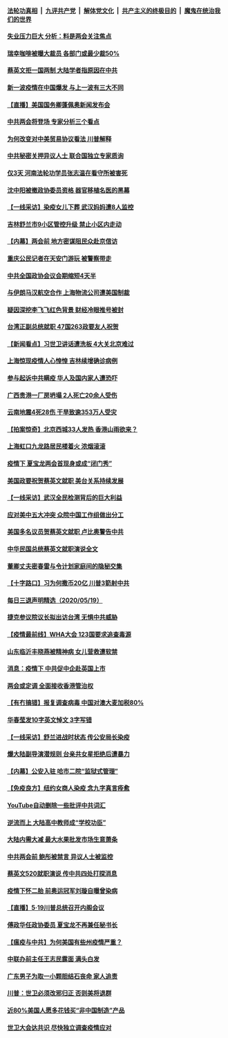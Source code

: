 ####  [法轮功真相](../../../../basic/blob/master/README.md?t=05210131) &nbsp;|&nbsp; [九评共产党](../../../../9ping.md/blob/master/README.md?t=05210131) &nbsp;|&nbsp; [解体党文化](../../../../jtdwh.md/blob/master/README.md?t=05210131)  &nbsp;|&nbsp; [共产主义的终极目的](../../../../gczydzjmd.md/blob/master/README.md?t=05210131) &nbsp;|&nbsp; [魔鬼在统治我们的世界](../../../../mgztzwmdsj.md/blob/master/README.md?t=05210131) 

#### [失业压力巨大 分析：料是两会关注焦点](../pages/nsc413/n12123541.md?t=05210131) 

#### [瑞幸咖啡被曝大裁员 各部门或最少裁50%](../pages/nsc413/n12124127.md?t=05210131) 

#### [蔡英文拒一国两制 大陆学者指原因在中共](../pages/nsc413/n12124068.md?t=05210131) 

#### [新一波疫情在中国爆发 与上一波有三大不同](../pages/nsc413/n12123695.md?t=05210131) 

#### [【直播】美国国务卿蓬佩奥新闻发布会](../pages/nsc413/n12123938.md?t=05210131) 

#### [中共两会将登场 专家分析三个看点](../pages/nsc413/n12123776.md?t=05210131) 


#### [为何改变对中美贸易协议看法 川普解释](../pages/nsc413/n12123607.md?t=05210131) 

#### [中共秘密关押异议人士 联合国独立专家质询](../pages/nsc413/n12123848.md?t=05210131) 

#### [仅3天 河南法轮功学员张志温在看守所被害死](../pages/nsc413/n12123517.md?t=05210131) 

#### [沈中阳被撤政协委员资格 器官移植名医的黑幕](../pages/nsc413/n12122954.md?t=05210131) 

#### [【一线采访】染疫女儿下葬 武汉妈妈遭8人监控](../pages/nsc413/n12123526.md?t=05210131) 

#### [吉林舒兰市9小区管控升级 禁止小区内走动](../pages/nsc413/n12123432.md?t=05210131) 

#### [【内幕】两会前 地方密谋阻民众赴京信访](../pages/nsc413/n12120886.md?t=05210131) 

#### [重庆公民记者在天安门游玩 被警察带走](../pages/nsc413/n12123254.md?t=05210131) 

#### [中共全国政协会议会期缩短4天半](../pages/nsc413/n12123436.md?t=05210131) 

#### [与伊朗马汉航空合作 上海物流公司遭美国制裁](../pages/nsc413/n12123307.md?t=05210131) 

#### [疑因深挖李飞飞红色背景 财经冷眼推号被封](../pages/nsc413/n12123178.md?t=05210131) 

#### [台湾正副总统就职 47国263政要友人祝贺](../pages/nsc413/n12123137.md?t=05210131) 

#### [【新闻看点】习世卫讲话遭洗板 4大关北京难过](../pages/nsc413/n12122351.md?t=05210131) 

#### [上海惊现疫情人心惶惶 吉林续增确诊病例](../pages/nsc413/n12122894.md?t=05210131) 

#### [参与起诉中共瞒疫 华人及国内家人遭恐吓](../pages/nsc413/n12122385.md?t=05210131) 

#### [广西贵港一厂房坍塌 2人死亡20余人受伤](../pages/nsc413/n12122942.md?t=05210131) 

#### [云南地震4死28伤 干旱致逾353万人受灾](../pages/nsc413/n12122878.md?t=05210131) 

#### [【拍案惊奇】北京西城33人发热 香港山雨欲来？](../pages/nsc413/n12122456.md?t=05210131) 

#### [上海虹口九龙路居民楼着火 浓烟滚滚](../pages/nsc413/n12122722.md?t=05210131) 

#### [疫情下 夏宝龙两会首现身或成“闭门秀”](../pages/nsc413/n12122624.md?t=05210131) 

#### [美国政要祝贺蔡英文就职 美台关系持续发展](../pages/nsc413/n12122638.md?t=05210131) 

#### [【一线采访】武汉全民检测背后的巨大利益](../pages/nsc413/n12122131.md?t=05210131) 

#### [应对美中五大冲突 众院中国工作组做出分工](../pages/nsc413/n12122566.md?t=05210131) 

#### [美国多名议员贺蔡英文就职 卢比奥警告中共](../pages/nsc413/n12122545.md?t=05210131) 

#### [中华民国总统蔡英文就职演说全文](../pages/nsc413/n12122484.md?t=05210131) 

#### [董卿丈夫密春雷与令计划家庭间的隐秘交集](../pages/nsc413/n12122354.md?t=05210131) 

#### [【十字路口】习为何撒币20亿 川普3箭射中共](../pages/nsc413/n12119846.md?t=05210131) 

#### [每日三退声明精选（2020/05/19）](../pages/nsc413/n12122512.md?t=05210131) 

#### [捷克参议院议长拟出访台湾 无惧中共威胁](../pages/nsc413/n12122438.md?t=05210131) 

#### [【疫情最前线】WHA大会 123国要求追查毒源](../pages/nsc413/n12121865.md?t=05210131) 

#### [山东临沂丰晓燕被精神病 女儿营救遭软禁](../pages/nsc413/n12122405.md?t=05210131) 

#### [消息：疫情下 中共促中企赴英国上市](../pages/nsc413/n12122258.md?t=05210131) 

#### [两会或定调 全面接收香港管治权](../pages/nsc413/n12122190.md?t=05210131) 

#### [【有冇搞错】报复调查病毒 中国对澳大麦加税80%](../pages/nsc413/n12121747.md?t=05210131) 

#### [华春莹发10字英文悼文 3字写错](../pages/nsc413/n12122041.md?t=05210131) 

#### [【一线采访】舒兰进战时状态 传公安局长染疫](../pages/nsc413/n12122034.md?t=05210131) 

#### [爆大陆副导演潜规则 台亲共女星拒绝后遭暴力](../pages/nsc413/n12121988.md?t=05210131) 

#### [【内幕】公安入驻 哈市二院“监狱式管理”](../pages/nsc413/n12119572.md?t=05210131) 

#### [【免疫良方】纽约女商人染疫 念九字真言痊愈](../pages/nsc413/n12122008.md?t=05210131) 

#### [YouTube自动删除一些批评中共词汇](../pages/nsc413/n12122108.md?t=05210131) 

#### [逆流而上 大陆高中教师成“学校功臣”](../pages/nsc413/n12121992.md?t=05210131) 

#### [大陆内需大减 最大水果批发市场生意萧条](../pages/nsc413/n12121969.md?t=05210131) 

#### [中共两会前 鲍彤被禁言 异议人士被监控](../pages/nsc413/n12121922.md?t=05210131) 

#### [蔡英文520就职演说 传中共四处打探消息](../pages/nsc413/n12122014.md?t=05210131) 

#### [疫情下怀二胎 前奥运冠军刘璇自曝曾染病](../pages/nsc413/n12121719.md?t=05210131) 

#### [【直播】5·19川普总统召开内阁会议](../pages/nsc413/n12121773.md?t=05210131) 

#### [傅政华任政协委员 夏宝龙不再兼任秘书长](../pages/nsc413/n12121727.md?t=05210131) 

#### [【瘟疫与中共】为何美国有些州疫情严重？](../pages/nsc413/n12116751.md?t=05210131) 

#### [中联办前主任王志民露面 满头白发](../pages/nsc413/n12121431.md?t=05210131) 

#### [广东男子为取一小颗胆结石丧命 家人追责](../pages/nsc413/n12121849.md?t=05210131) 

#### [川普：世卫必须改邪归正 否则美将退群](../pages/nsc413/n12119972.md?t=05210131) 

#### [近80%美国人愿多花钱买“非中国制造”产品](../pages/nsc413/n12121647.md?t=05210131) 

#### [世卫大会达共识 尽快独立调查疫情应对](../pages/nsc413/n12121699.md?t=05210131) 

